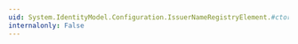 ```yaml
---
uid: System.IdentityModel.Configuration.IssuerNameRegistryElement.#ctor
internalonly: False
---
```

